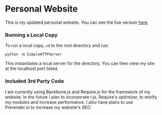 # Personal Website

This is my updated personal website. You can see the live version [here](http://jonlai.com/).

### Running a Local Copy

To run a local copy, `cd` to the root directory and run:
```
python -m SimpleHTTPServer
```
This instantiates a local server for the directory. You can then view my site at
the localhost port listed.

### Included 3rd Party Code

I am currently using Backbone.js and Require.js for the framework of my website.
In the future I plan to incorporate r.js, Require's optimizer, to minify my 
modules and increase performance. I also have plans to use Prerender.io to 
increase my website's SEO.
